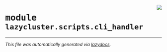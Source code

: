 <!-- markdownlint-disable -->

<a href="../src/lazycluster/scripts/cli_handler.py#L0"><img align="right" style="float:right;" src="https://img.shields.io/badge/-source-cccccc?style=flat-square"></a>

# <kbd>module</kbd> `lazycluster.scripts.cli_handler`








---

_This file was automatically generated via [lazydocs](https://github.com/ml-tooling/lazydocs)._
